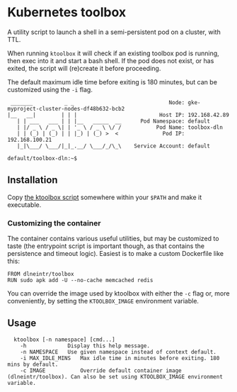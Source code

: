 # Kubernetes toolbox

A utility script to launch a shell in a semi-persistent pod on a cluster, with TTL.

When running `ktoolbox` it will check if an existing toolbox pod is running,
then exec into it and start a bash shell. If the pod does not exist, or has
exited, the script will (re)create it before proceeding.

The default maximum idle time before exiting is 180 minutes, but can be
customized using the `-i` flag.

```% ktoolbox
 _______          _ _                              Node: gke-myproject-cluster-nodes-df48b632-bcb2
|__   __|        | | |                          Host IP: 192.168.42.89
   | | ___   ___ | | |__   _____  __      Pod Namespace: default
   | |/ _ \ / _ \| | '_ \ / _ \ \/ /           Pod Name: toolbox-dln
   | | (_) | (_) | | |_) | (_) >  <              Pod IP: 192.168.100.21
   |_|\___/ \___/|_|_.__/ \___/_/\_\    Service Account: default

default/toolbox-dln:~$
```

## Installation

Copy [the ktoolbox script](https://raw.githubusercontent.com/dln/ktoolbox/master/ktoolbox) somewhere within your `$PATH` and make it executable.

### Customizing the container
The container contains various useful utilities, but may be customized to taste
(the entrypoint script is important though, as that contains the persistence and
timeout logic). Easiest is to make a custom Dockerfile like this:

```
FROM dlneintr/toolbox
RUN sudo apk add -U --no-cache memcached redis
```

You can override the image used by ktoolbox with either the `-c` flag or,
more conveniently, by setting the `KTOOLBOX_IMAGE` environment variable.

## Usage

```
  ktoolbox [-n namespace] [cmd...]
    -h             Display this help message.
    -n NAMESPACE   Use given namespace instead of context default.
    -i MAX_IDLE_MINS   Max idle time in minutes before exiting. 180 mins by default.
    -c IMAGE           Override default container image (dlneintr/toolbox). Can also be set using KTOOLBOX_IMAGE environment variable.
```
